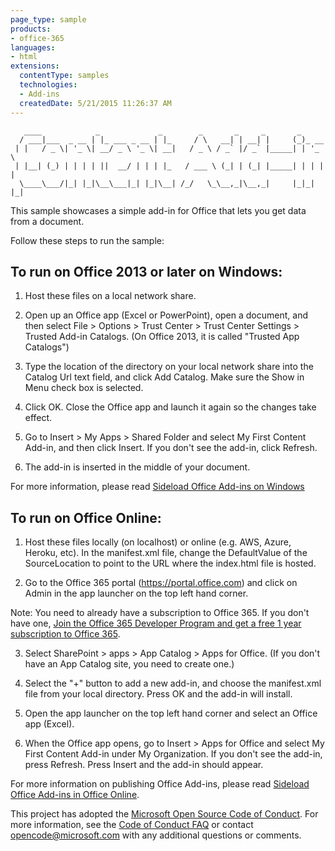 ```yaml
---
page_type: sample
products:
- office-365
languages:
- html
extensions:
  contentType: samples
  technologies:
  - Add-ins
  createdDate: 5/21/2015 11:26:37 AM
---
```

       ____            _             _        _       _     _       _
      / ___|___  _ __ | |_ ___ _ __ | |_     / \   __| | __| |     (_)_ __  
     | |   / _ \| '_ \| __/ _ \ '_ \| __|   / _ \ / _` |/ _` |_____| | '_ \
     | |__| (_) | | | | ||  __/ | | | |_   / ___ \ (_| | (_| |_____| | | | |
      \____\___/|_| |_|\__\___|_| |_|\__| /_/   \_\__,_|\__,_|     |_|_| |_|


This sample showcases a simple add-in for Office that lets you get data from a document.

Follow these steps to run the sample:

## To run on Office 2013 or later on Windows:

1. Host these files on a local network share.

2. Open up an Office app (Excel or PowerPoint), open a document, and then select File > Options > Trust Center > Trust Center Settings > Trusted Add-in Catalogs. (On Office 2013, it is called "Trusted App Catalogs")

3. Type the location of the directory on your local network share into the Catalog Url text field, and click Add Catalog. Make sure the Show in Menu check box is selected.

4. Click OK. Close the Office app and launch it again so the changes take effect.

5. Go to Insert > My Apps > Shared Folder and select My First Content Add-in, and then click Insert. If you don't see the add-in, click Refresh.

6. The add-in is inserted in the middle of your document.

For more information, please read [Sideload Office Add-ins on Windows](https://docs.microsoft.com/en-us/office/dev/add-ins/testing/create-a-network-shared-folder-catalog-for-task-pane-and-content-add-ins)

## To run on Office Online:

1. Host these files locally (on localhost) or online (e.g. AWS, Azure, Heroku, etc). In the manifest.xml file, change the DefaultValue of the SourceLocation to point to the URL where the index.html file is hosted.

2. Go to the Office 365 portal (https://portal.office.com) and click on Admin in the app launcher on the top left hand corner.

Note: You need to already have a subscription to Office 365. If you don't have one, [Join the Office 365 Developer Program and get a free 1 year subscription to Office 365](https://aka.ms/devprogramsignup).

3. Select SharePoint > apps > App Catalog > Apps for Office. (If you don't have an App Catalog site, you need to create one.)

4. Select the "+" button to add a new add-in, and choose the manifest.xml file from your local directory. Press OK and the add-in will install.

5. Open the app launcher on the top left hand corner and select an Office app (Excel).

6. When the Office app opens, go to Insert > Apps for Office and select My First Content Add-in under My Organization. If you don't see the add-in, press Refresh. Press Insert and the add-in should appear.

For more information on publishing Office Add-ins, please read [Sideload Office Add-ins in Office Online](https://docs.microsoft.com/en-us/office/dev/add-ins/testing/sideload-office-add-ins-for-testing).

This project has adopted the [Microsoft Open Source Code of Conduct](https://opensource.microsoft.com/codeofconduct/). For more information, see the [Code of Conduct FAQ](https://opensource.microsoft.com/codeofconduct/faq/) or contact [opencode@microsoft.com](mailto:opencode@microsoft.com) with any additional questions or comments.
